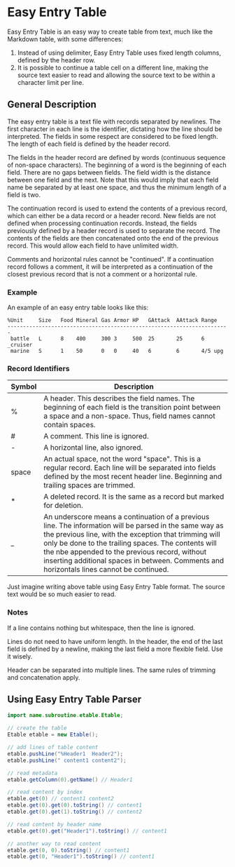 # Easy Entry Table

Easy Entry Table is an easy way to create table from text, much like the
Markdown table, with some differences:

1. Instead of using delimiter, Easy Entry Table uses fixed length
columns, defined by the header row.
2. It is possible to continue a table cell on a different line, making
the source text easier to read and allowing the source text to be
within a character limit per line.

## General Description

The easy entry table is a text file with records separated by
newlines.  The first character in each line is the identifier,
dictating how the line should be interpreted.  The fields in some
respect are considered to be fixed length.  The length of each field
is defined by the header record.

The fields in the header record are defined by words (continuous
sequence of non-space characters).  The beginning of a word is the
beginning of each field.  There are no gaps between fields.  The field
width is the distance between one field and the next.  Note that this
would imply that each field name be separated by at least one space,
and thus the minimum length of a field is two.

The continuation record is used to extend the contents of a previous
record, which can either be a data record or a header record.  New
fields are not defined when processing continuation records.  Instead,
the fields previously defined by a header record is used to separate
the record.  The contents of the fields are then concatenated onto the
end of the previous record.  This would allow each field to have
unlimited width.

Comments and horizontal rules cannot be "continued".  If a
continuation record follows a comment, it will be interpreted as a
continuation of the closest previous record that is not a comment or a
horizontal rule.

### Example

An example of an easy entry table looks like this:

```text
%Unit     Size   Food Mineral Gas Armor HP   GAttack  AAttack Range
-----------------------------------------------------------------------
 battle   L      8    400     300 3     500  25       25      6
_cruiser
 marine   S      1    50      0   0     40   6        6       4/5 upg
```

### Record Identifiers

|Symbol|Description|
|------|-----------|
|%|A header.  This describes the field names.  The beginning of each field is the transition point between a space and a non-space.  Thus, field names cannot contain spaces.|
|#|A comment.  This line is ignored.|
|-|A horizontal line, also ignored.|
|space|An actual space, not the word "space".  This is a regular record.  Each line will be separated into fields defined by the most recent header line.  Beginning and trailing spaces are trimmed.|
|\*|A deleted record.  It is the same as a record but marked for deletion.|
|\_|An underscore means a continuation of a previous line.  The information will be parsed in the same way as the previous line, with the exception that trimming will only be done to the trailing spaces.  The contents will the nbe appended to the previous record, without inserting additional spaces in between.  Comments and horizontals lines cannot be continued.|

Just imagine writing above table using Easy Entry Table format.  The source text would be so much easier to read.

### Notes

If a line contains nothing but whitespace, then the line is ignored.

Lines do not need to have uniform length.  In the header, the end of
the last field is defined by a newline, making the last field a more
flexible field.  Use it wisely.

Header can be separated into multiple lines.  The same rules of
trimming and concatenation apply.

## Using Easy Entry Table Parser

```java
import name.subroutine.etable.Etable;

// create the table
Etable etable = new Etable();

// add lines of table content
etable.pushLine("%Header1  Header2");
etable.pushLine(" content1 content2");

// read metadata
etable.getColumn(0).getName() // Header1

// read content by index
etable.get(0) // content1 content2
etable.get(0).get(0).toString() // content1
etable.get(0).get(1).toString() // content2

// read content by header name
etable.get(0).get("Header1").toString() // content1

// another way to read content
etable.get(0, 0).toString() // content1
etable.get(0, "Header1").toString() // content1
```
